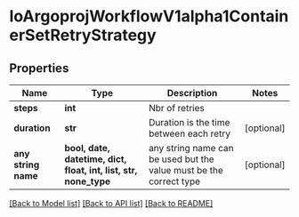 # IoArgoprojWorkflowV1alpha1ContainerSetRetryStrategy


## Properties
Name | Type | Description | Notes
------------ | ------------- | ------------- | -------------
**steps** | **int** | Nbr of retries | 
**duration** | **str** | Duration is the time between each retry | [optional] 
**any string name** | **bool, date, datetime, dict, float, int, list, str, none_type** | any string name can be used but the value must be the correct type | [optional]

[[Back to Model list]](../README.md#documentation-for-models) [[Back to API list]](../README.md#documentation-for-api-endpoints) [[Back to README]](../README.md)


